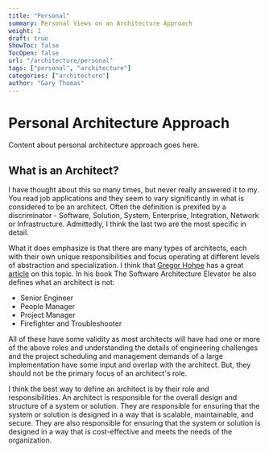 ```yaml
---
title: "Personal"
summary: Personal Views on an Architecture Approach
weight: 1
draft: true 
ShowToc: false
TocOpen: false
url: "/architecture/personal"
tags: ["personal", "architecture"]
categories: ["architecture"]
author: "Gary Thomas"
---
```


# Personal Architecture Approach

Content about personal architecture approach goes here.

## What is an Architect?

I have thought about this so many times, but never really answered it to my. You read job applications and they seem to vary significantly in what is considered to be an architect. 
Often the definition is prexifed by a discriminator - Software, Solution, System, Enterprise, Integration, Network or Infrastructure. Admittedly, I think the last two are the most specific in detail.

What it does emphasize is that there are many types of architects, each with their own unique responsibilities and focus operating at different levels of abstraction and specialization. I think that [Gregor Hohpe](https://www.gregoryhohpe.com/) has a great [article](https://www.gregoryhohpe.com/2019/01/21/what-is-an-architect/) on this topic. In his book The Software Architecture Elevator he also defines what an architect is not:

- Senior Engineer
- People Manager
- Project Manager
- Firefighter and Troubleshooter

All of these have some validity as most architects will have had one or more of the above roles and understanding the details of engineering challenges and the project scheduling and management demands of a large implementation have some input and overlap with the architect. But, they should not be the primary focus of an architect's role.

I think the best way to define an architect is by their role and responsibilities. An architect is responsible for the overall design and structure of a system or solution. They are responsible for ensuring that the system or solution is designed in a way that is scalable, maintainable, and secure. They are also responsible for ensuring that the system or solution is designed in a way that is cost-effective and meets the needs of the organization.



